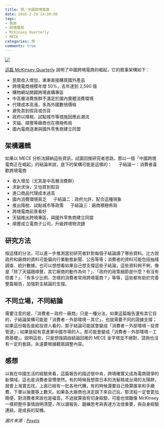```yaml
---
title: 想／中國跨境電商
date: 2016-2-29 14:30:00
tags: 
- 兩岸
- 跨境電商
- McKinsey Quarterly
- MECE
categories: 想
comments: true
---
```

![](cover.jpg)

[這篇 McKinsey Quarterly](http://www.mckinsey.com/industries/high-tech/our-insights/Crossborder-ecommerce-is-luring-Chinese-shoppers) 說明了中國跨境電商的崛起，它的敘事架構如下：
　
* 民眾收入增加，漸漸直接購買國外產品
* 跨境電商規模年增 50%，去年達到 2,590 億
* 購物網站開闢跨境直購專區<!--more-->
　
* 中高層消費族群不滿足於國內實體消費環境
* 代理成本高漲，多為外國數倍價格
* 避免買到假貨或仿貨
　
* 政府以降稅、試點城市等措施因應此潮流
* 天貓、順豐等廠商也在積極佈局
　
* 國內電商逐漸與國外零售商建立同盟

## 架構邏輯
如果以 MECE 分析法歸納這些資訊，試圖回推研究者思路，那以一個「中國跨境電商正在崛起」的結論來說，底下的架構可能是這樣的：
　
子結論一：消費者喜歡跨境電商
* 收入增加（尤其是中高層消費群）
* 求新求快，又怕買到假貨
* 進口商品代理成本過高
* 國內消費環境貧乏
　
子結論二：政府允許、配合這種現象
* 推出降稅、試點城市等政策
　
子結論三：廠商積極佈局
* 跨境電商前景看好
* 天貓推出跨境專區，與國外零售商建立同盟
* 順豐成立電商子公司，升級跨境物流鏈

## 研究方法
按這樣的分法，可以進一步推測當初研究者針對每個子結論讀了哪些資料。比方說政府和廠商的資料可能偏向行業動態新聞、公告等等；消費者的資料可能包括抽樣調查、統計數據。也可以想想看如果自己想支撐這些子結論，這些資料夠不夠，像是「除了天貓跟順豐，其它廠商的動作為何？」、「政府的政策細節是什麼？有沒有但書？」、「有多少比例、怎樣的消費者常用跨境電商？」等等，這些都有助於完善整篇報告，加強對主結論的支撐。

## 不同立場，不同結論
需要注意的是，「消費者－政府－廠商」只是一種分法，如果這篇報告還有其它目的，子結論架構可能是「消費者－外部環境－其它」，也就需要不同的證據支撐；如果這份報告是給投資人看的，那子結論可能就會變成「消費者－外部環境－投資管道」；如果是給有意進軍中國市場的人，那可能會變成「消費者－外部環境－工商基礎」。說明這些，只是想強調由結論回推的 MECE 金字塔並不絕對，諮詢也沒有一定的套路，永遠要根據聽眾調整內容。

## 感想
以我在中國生活的經驗來看，這篇報告的描述很中肯，跨境確實又成為電商競爭的新領域，這也是消費者習慣使然。有的時候我想買日本的洗髮精或台灣的太陽餅，就會上淘寶去找，上面已經有一批各地代購，有的時候還要自己換算匯率和手續費，下單以後要等上數天。如果各大廠商也決定跳下來自己玩，那流程一定會更加簡便，對消費者來說也是福音。不過就算我有切身經驗，可能也很難像 McKinsey 一樣把整件事情說明清楚，所以讀報告、磨練思考與表達方法很重要，與自身經驗連結，是成長的契機。

*圖片來源：[Pexels](https://www.pexels.com/)*
